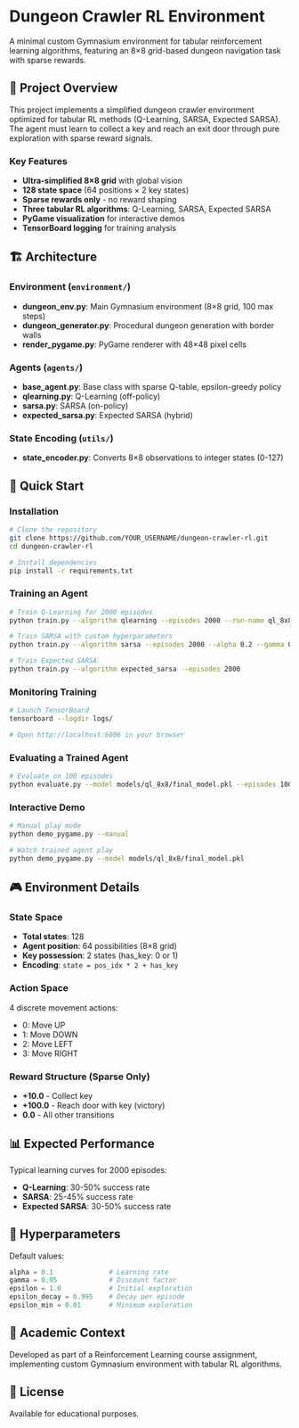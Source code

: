 # Dungeon Crawler RL Environment

A minimal custom Gymnasium environment for tabular reinforcement learning algorithms, featuring an 8×8 grid-based dungeon navigation task with sparse rewards.

## 🎯 Project Overview

This project implements a simplified dungeon crawler environment optimized for tabular RL methods (Q-Learning, SARSA, Expected SARSA). The agent must learn to collect a key and reach an exit door through pure exploration with sparse reward signals.

### Key Features

- **Ultra-simplified 8×8 grid** with global vision
- **128 state space** (64 positions × 2 key states)
- **Sparse rewards only** - no reward shaping
- **Three tabular RL algorithms**: Q-Learning, SARSA, Expected SARSA
- **PyGame visualization** for interactive demos
- **TensorBoard logging** for training analysis

## 🏗️ Architecture

### Environment (`environment/`)

- **dungeon_env.py**: Main Gymnasium environment (8×8 grid, 100 max steps)
- **dungeon_generator.py**: Procedural dungeon generation with border walls
- **render_pygame.py**: PyGame renderer with 48×48 pixel cells

### Agents (`agents/`)

- **base_agent.py**: Base class with sparse Q-table, epsilon-greedy policy
- **qlearning.py**: Q-Learning (off-policy)
- **sarsa.py**: SARSA (on-policy)
- **expected_sarsa.py**: Expected SARSA (hybrid)

### State Encoding (`utils/`)

- **state_encoder.py**: Converts 8×8 observations to integer states (0-127)

## 🚀 Quick Start

### Installation

```bash
# Clone the repository
git clone https://github.com/YOUR_USERNAME/dungeon-crawler-rl.git
cd dungeon-crawler-rl

# Install dependencies
pip install -r requirements.txt
```

### Training an Agent

```bash
# Train Q-Learning for 2000 episodes
python train.py --algorithm qlearning --episodes 2000 --run-name ql_8x8

# Train SARSA with custom hyperparameters
python train.py --algorithm sarsa --episodes 2000 --alpha 0.2 --gamma 0.99

# Train Expected SARSA
python train.py --algorithm expected_sarsa --episodes 2000
```

### Monitoring Training

```bash
# Launch TensorBoard
tensorboard --logdir logs/

# Open http://localhost:6006 in your browser
```

### Evaluating a Trained Agent

```bash
# Evaluate on 100 episodes
python evaluate.py --model models/ql_8x8/final_model.pkl --episodes 100
```

### Interactive Demo

```bash
# Manual play mode
python demo_pygame.py --manual

# Watch trained agent play
python demo_pygame.py --model models/ql_8x8/final_model.pkl
```

## 🎮 Environment Details

### State Space

- **Total states**: 128
- **Agent position**: 64 possibilities (8×8 grid)
- **Key possession**: 2 states (has_key: 0 or 1)
- **Encoding**: `state = pos_idx * 2 + has_key`

### Action Space

4 discrete movement actions:
- 0: Move UP
- 1: Move DOWN  
- 2: Move LEFT
- 3: Move RIGHT

### Reward Structure (Sparse Only)

- **+10.0** - Collect key
- **+100.0** - Reach door with key (victory)
- **0.0** - All other transitions

## 📊 Expected Performance

Typical learning curves for 2000 episodes:

- **Q-Learning**: 30-50% success rate
- **SARSA**: 25-45% success rate
- **Expected SARSA**: 30-50% success rate

## 🔧 Hyperparameters

Default values:

```python
alpha = 0.1              # Learning rate
gamma = 0.95             # Discount factor
epsilon = 1.0            # Initial exploration
epsilon_decay = 0.995    # Decay per episode
epsilon_min = 0.01       # Minimum exploration
```

## 📝 Academic Context

Developed as part of a Reinforcement Learning course assignment, implementing custom Gymnasium environment with tabular RL algorithms.

## 📄 License

Available for educational purposes.
